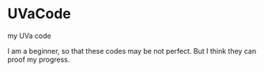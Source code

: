 # UVaCode
my UVa code

I am a beginner, so that these codes may be not perfect.
But I think they can proof my progress.
